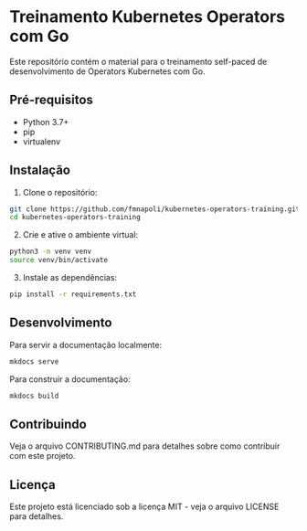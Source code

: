 # Treinamento Kubernetes Operators com Go

Este repositório contém o material para o treinamento self-paced de desenvolvimento de Operators Kubernetes com Go.

## Pré-requisitos

- Python 3.7+
- pip
- virtualenv

## Instalação

1. Clone o repositório:
```bash
git clone https://github.com/fmnapoli/kubernetes-operators-training.git
cd kubernetes-operators-training
```

2. Crie e ative o ambiente virtual:
```bash
python3 -m venv venv
source venv/bin/activate
```

3. Instale as dependências:
```bash
pip install -r requirements.txt
```

## Desenvolvimento

Para servir a documentação localmente:
```bash
mkdocs serve
```

Para construir a documentação:
```bash
mkdocs build
```

## Contribuindo

Veja o arquivo CONTRIBUTING.md para detalhes sobre como contribuir com este projeto.

## Licença

Este projeto está licenciado sob a licença MIT - veja o arquivo LICENSE para detalhes.
